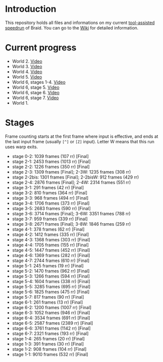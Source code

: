 Introduction
============

This repository holds all files and informations on my current [tool-assisted speedrun](http://en.wikipedia.org/wiki/Tool-assisted_speedrun) of Braid. You can go to the [Wiki](../../wiki) for detailed information.

Current progress
================

- World 2. [Video](http://www.youtube.com/watch?v=Wn3APQaAa88)
- World 3. [Video](http://www.youtube.com/watch?v=yNcUdZAwivM)
- World 4. [Video](http://www.youtube.com/watch?v=QxNLGkJ6NWE)
- World 5. [Video](http://www.youtube.com/watch?v=VSaPTQNjwCU)
- World 6, stages 1-4. [Video](http://www.youtube.com/watch?v=FxqdQ2dBZ-Q)
- World 6, stage 5. [Video](http://www.youtube.com/watch?v=llnj1gwLEo4)
- World 6, stage 6. [Video](http://www.youtube.com/watch?v=JlNwjVjQ-jk)
- World 6, stage 7. [Video](http://www.youtube.com/watch?v=noFP5PXKWlQ)
- World 1.

Stages
======

Frame counting starts at the first frame where input is effective, and ends at the last input frame (usually `[^]` or `[Z]` input).
Letter W means that this run uses warp exits.

- stage 0-2: 1039 frames (107 rr) [Final]
- stage 2-1: 2453 frames (1013 rr) [Final]
- stage 2-2: 1226 frames (350 rr) [Final]
- stage 2-3: 1309 frames [Final]; 2-3W: 1235 frames (308 rr)
- stage 2-2bis: 1301 frames [Final]; 2-2bisW: 912 frames (429 rr)
- stage 2-4: 2876 frames [Final]; 2-4W: 2314 frames (551 rr)
- stage 3-1: 291 frames (42 rr) [Final]
- stage 3-2: 810 frames (364 rr) [Final]
- stage 3-3: 968 frames (494 rr) [Final]
- stage 3-4: 1706 frames (373 rr) [Final]
- stage 3-5: 2683 frames (590 rr) [Final]
- stage 3-6: 3714 frames [Final]; 3-6W: 3351 frames (788 rr)
- stage 3-7: 959 frames (339 rr) [Final]
- stage 3-8: 2671 frames [Final]; 3-8W: 1846 frames (259 rr)
- stage 4-1: 378 frames (62 rr) [Final]
- stage 4-2: 1412 frames (335 rr) [Final]
- stage 4-3: 1368 frames (303 rr) [Final]
- stage 4-4: 1705 frames (155 rr) [Final]
- stage 4-5: 1447 frames (452 rr) [Final]
- stage 4-6: 1369 frames (282 rr) [Final]
- stage 4-7: 2744 frames (610 rr) [Final]
- stage 5-1: 245 frames (19 rr) [Final]
- stage 5-2: 1470 frames (962 rr) [Final]
- stage 5-3: 1266 frames (594 rr) [Final]
- stage 5-4: 1604 frames (338 rr) [Final]
- stage 5-5: 3285 frames (695 rr) [Final]
- stage 5-6: 1825 frames (475 rr) [Final]
- stage 5-7: 817 frames (90 rr) [Final]
- stage 6-1: 261 frames (13 rr) [Final]
- stage 6-2: 1200 frames (1007 rr) [Final]
- stage 6-3: 1052 frames (946 rr) [Final]
- stage 6-4: 3534 frames (691 rr) [Final]
- stage 6-5: 2587 frames (2389 rr) [Final]
- stage 6-6: 3761 frames (1142 rr) [Final]
- stage 6-7: 2321 frames (193 rr) [Final]
- stage 1-4: 265 frames (20 rr) [Final]
- stage 1-3: 391 frames (30 rr) [Final]
- stage 1-2: 908 frames (104 rr) [Final]
- stage 1-1: 9010 frames (532 rr) [Final]